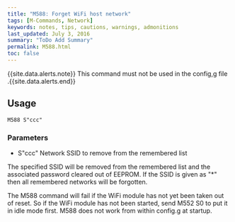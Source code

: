 ```yaml
---
title: "M588: Forget WiFi host network" 
tags: [M-Commands, Network]
keywords: notes, tips, cautions, warnings, admonitions
last_updated: July 3, 2016
summary: "ToDo Add Summary"
permalink: M588.html
toc: false
---
```



{{site.data.alerts.note}}
This command must not be used in the config,g file
.{{site.data.alerts.end}}


## Usage ##
```
M588 S"ccc"
```


### Parameters ###

+ S"ccc" Network SSID to remove from the remembered list

The specified SSID will be removed from the remembered list and the associated password cleared out of EEPROM. If the SSID is given as "*" then all remembered networks will be forgotten.

The M588 command will fail if the WiFi module has not yet been taken out of reset. So if the WiFi module has not been started, send M552 S0 to put it in idle mode first. M588 does not work from within config.g at startup.

